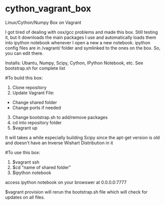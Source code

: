 # cython_vagrant_box

Linux/Cython/Numpy Box on Vagrant
 
I got tired of dealing with osx/gcc problems and made this box. Still testing it, but it downloads the main packages I use and automatically loads them into ipython notebook whenever I open a new a new notebook. ipython config files are in /vagrant/ folder and symlinked to the ones on the box. So, you can edit there. 

Installs: Ubantu, Numpy, Scipy, Cython, IPython Notebook, etc. See bootstrap.sh for complete list

#To build this box: 

1. Clone repository
2. Update Vagrant File: 
  * Change shared folder
  * Change ports if needed
3. Change bootstrap.sh to add/remove packages
4. cd into repository folder
5. $vagrant up

It will takes a while especially building Scipy since the apt-get version is old and doesn't have an Inverse Wishart Distribution in it

#To use this box: 

1. $vagrant ssh
2. $cd "name of shared folder"
3. $ipython notebook

access ipython notebook on your browswer at 0.0.0.0:7777

$vagrant provision will rerun the bootstrap.sh file which will check for updates on all files.

 

